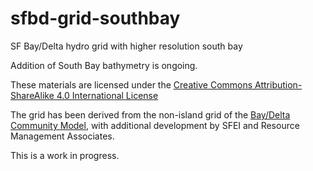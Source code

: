 # sfbd-grid-southbay
SF Bay/Delta hydro grid with higher resolution south bay

Addition of South Bay bathymetry is ongoing.

These materials are licensed under the [Creative Commons Attribution-ShareAlike 4.0 International License](http://creativecommons.org/licenses/by-sa/4.0/)

The grid has been derived from the non-island grid of the [Bay/Delta Community Model](http://www.d3d-baydelta.org/), with
additional development by SFEI and Resource Management Associates.

This is a work in progress.

